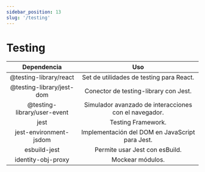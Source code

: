 ```yaml
---
sidebar_position: 13
slug: '/testing'
---
```


# Testing

|Dependencia|Uso|
|:-:|:-:|
|@testing-library/react|Set de utilidades de testing para React.|
|@testing-library/jest-dom|Conector de testing-library con Jest.|
|@testing-library/user-event|Simulador avanzado de interacciones con el navegador.|
|jest|Testing Framework.|
|jest-environment-jsdom|Implementación del DOM en JavaScript para Jest.|
|esbuild-jest|Permite usar Jest con esBuild.|
|identity-obj-proxy|Mockear módulos.|